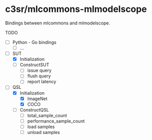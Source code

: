 # c3sr/mlcommons-mlmodelscope

Bindings between mlcommons and mlmodelscope.

TODO
- [ ] Python - Go bindings
  - [ ] ... 
- [ ] SUT
  - [x] Initialization
  - [ ] ConstructSUT
    - [ ] issue query
    - [ ] flush query
    - [ ] report latency
- [ ] QSL
  - [x] Initialization
    - [x] ImageNet
    - [x] COCO
  - [ ] ConstructQSL
    - [ ] total_sample_count
    - [ ] performance_sample_count
    - [ ] load samples
    - [ ] unload samples
